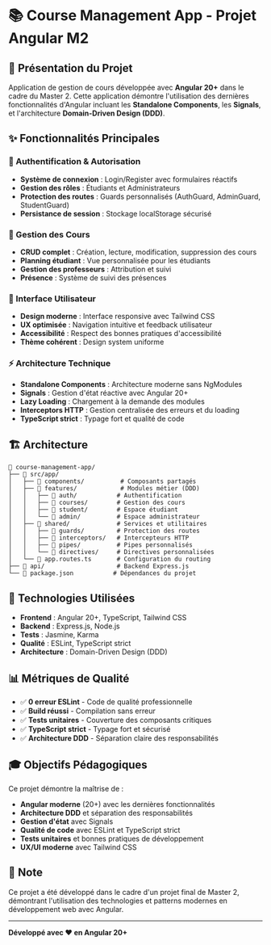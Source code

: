 # 📚 Course Management App - Projet Angular M2

## 🎯 Présentation du Projet

Application de gestion de cours développée avec **Angular 20+** dans le cadre du Master 2. Cette application démontre l'utilisation des dernières fonctionnalités d'Angular incluant les **Standalone Components**, les **Signals**, et l'architecture **Domain-Driven Design (DDD)**.

## ✨ Fonctionnalités Principales

### 🔐 Authentification & Autorisation
- **Système de connexion** : Login/Register avec formulaires réactifs
- **Gestion des rôles** : Étudiants et Administrateurs
- **Protection des routes** : Guards personnalisés (AuthGuard, AdminGuard, StudentGuard)
- **Persistance de session** : Stockage localStorage sécurisé

### 📖 Gestion des Cours
- **CRUD complet** : Création, lecture, modification, suppression des cours
- **Planning étudiant** : Vue personnalisée pour les étudiants
- **Gestion des professeurs** : Attribution et suivi
- **Présence** : Système de suivi des présences

### 🎨 Interface Utilisateur
- **Design moderne** : Interface responsive avec Tailwind CSS
- **UX optimisée** : Navigation intuitive et feedback utilisateur
- **Accessibilité** : Respect des bonnes pratiques d'accessibilité
- **Thème cohérent** : Design system uniforme

### ⚡ Architecture Technique
- **Standalone Components** : Architecture moderne sans NgModules
- **Signals** : Gestion d'état réactive avec Angular 20+
- **Lazy Loading** : Chargement à la demande des modules
- **Interceptors HTTP** : Gestion centralisée des erreurs et du loading
- **TypeScript strict** : Typage fort et qualité de code

## 🏗️ Architecture

```
📁 course-management-app/
├── 📁 src/app/
│   ├── 📁 components/          # Composants partagés
│   ├── 📁 features/            # Modules métier (DDD)
│   │   ├── 📁 auth/           # Authentification
│   │   ├── 📁 courses/        # Gestion des cours
│   │   ├── 📁 student/        # Espace étudiant
│   │   └── 📁 admin/          # Espace administrateur
│   ├── 📁 shared/             # Services et utilitaires
│   │   ├── 📁 guards/         # Protection des routes
│   │   ├── 📁 interceptors/   # Intercepteurs HTTP
│   │   ├── 📁 pipes/          # Pipes personnalisés
│   │   └── 📁 directives/     # Directives personnalisées
│   └── 📁 app.routes.ts       # Configuration du routing
├── 📁 api/                    # Backend Express.js
└── 📄 package.json           # Dépendances du projet
```

## 🚀 Technologies Utilisées

- **Frontend** : Angular 20+, TypeScript, Tailwind CSS
- **Backend** : Express.js, Node.js
- **Tests** : Jasmine, Karma
- **Qualité** : ESLint, TypeScript strict
- **Architecture** : Domain-Driven Design (DDD)

## 📊 Métriques de Qualité

- ✅ **0 erreur ESLint** - Code de qualité professionnelle
- ✅ **Build réussi** - Compilation sans erreur
- ✅ **Tests unitaires** - Couverture des composants critiques
- ✅ **TypeScript strict** - Typage fort et sécurisé
- ✅ **Architecture DDD** - Séparation claire des responsabilités

## 🎓 Objectifs Pédagogiques

Ce projet démontre la maîtrise de :
- **Angular moderne** (20+) avec les dernières fonctionnalités
- **Architecture DDD** et séparation des responsabilités
- **Gestion d'état** avec Signals
- **Qualité de code** avec ESLint et TypeScript strict
- **Tests unitaires** et bonnes pratiques de développement
- **UX/UI moderne** avec Tailwind CSS

## 📝 Note

Ce projet a été développé dans le cadre d'un projet final de Master 2, démontrant l'utilisation des technologies et patterns modernes en développement web avec Angular.

---

**Développé avec ❤️ en Angular 20+**